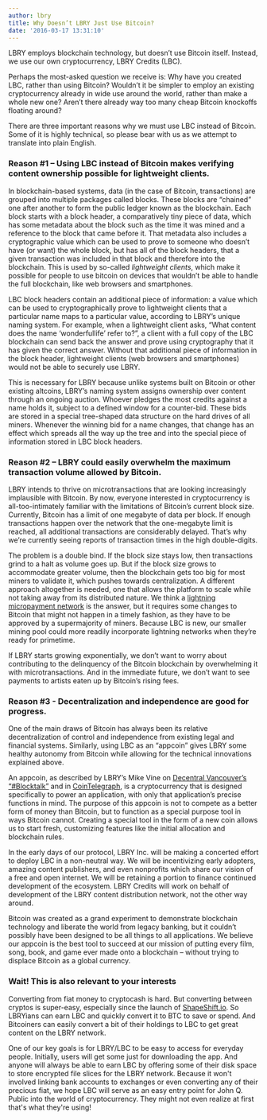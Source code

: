 ```yaml
---
author: lbry
title: Why Doesn’t LBRY Just Use Bitcoin?
date: '2016-03-17 13:31:10'
---
```


LBRY employs blockchain technology, but doesn’t use Bitcoin itself. Instead, we use our own cryptocurrency, LBRY Credits (LBC).

Perhaps the most-asked question we receive is: Why have you created LBC, rather than using Bitcoin? Wouldn’t it be simpler to employ an existing cryptocurrency already in wide use around the world, rather than make a whole new one? Aren’t there already way too many cheap Bitcoin knockoffs floating around?

There are three important reasons why we must use LBC instead of Bitcoin. Some of it is highly technical, so please bear with us as we attempt to translate into plain English.

### Reason #1 – Using LBC instead of Bitcoin makes verifying content ownership possible for lightweight clients.

In blockchain-based systems, data (in the case of Bitcoin, transactions) are grouped into multiple packages called blocks. These blocks are “chained” one after another to form the public ledger known as the blockchain. Each block starts with a block header, a comparatively tiny piece of data, which has some metadata about the block such as the time it was mined and a reference to the block that came before it. That metadata also includes a cryptographic value which can be used to prove to someone who doesn’t have (or want) the whole block, but has all of the block headers, that a given transaction was included in that block and therefore into the blockchain. This is used by so-called *lightweight clients*, which make it possible for people to use bitcoin on devices that wouldn’t be able to handle the full blockchain, like web browsers and smartphones.

LBC block headers contain an additional piece of information: a value which can be used to cryptographically prove to lightweight clients that a particular name maps to a particular value, according to LBRY’s unique naming system. For example, when a lightweight client asks, “What content does the name ‘wonderfullife’ refer to?”, a client with a full copy of the LBC blockchain can send back the answer and prove using cryptography that it has given the correct answer. Without that additional piece of information in the block header, lightweight clients (web browsers and smartphones) would not be able to securely use LBRY.

This is necessary for LBRY because unlike systems built on Bitcoin or other existing altcoins, LBRY’s naming system assigns ownership over content through an ongoing auction. Whoever pledges the most credits against a name holds it, subject to a defined window for a counter-bid. These bids are stored in a special tree-shaped data structure on the hard drives of all miners. Whenever the winning bid for a name changes, that change has an effect which spreads all the way up the tree and into the special piece of information stored in LBC block headers.

### Reason #2 – LBRY could easily overwhelm the maximum transaction volume allowed by Bitcoin.

LBRY intends to thrive on microtransactions that are looking increasingly implausible with Bitcoin. By now, everyone interested in cryptocurrency is all-too-intimately familiar with the limitations of Bitcoin’s current block size. Currently, Bitcoin has a limit of one megabyte of data per block. If enough transactions happen over the network that the one-megabyte limit is reached, all additional transactions are considerably delayed. That’s why we’re currently seeing reports of transaction times in the high double-digits.

The problem is a double bind. If the block size stays low, then transactions grind to a halt as volume goes up. But if the block size grows to accommodate greater volume, then the blockchain gets too big for most miners to validate it, which pushes towards centralization. A different approach altogether is needed, one that allows the platform to scale while not taking away from its distributed nature. We think a [lightning micropayment network](https://lightning.network) is the answer, but it requires some changes to Bitcoin that might not happen in a timely fashion, as they have to be approved by a supermajority of miners. Because LBC is new, our smaller mining pool could more readily incorporate lightning networks when they’re ready for primetime.

If LBRY starts growing exponentially, we don’t want to worry about contributing to the delinquency of the Bitcoin blockchain by overwhelming it with microtransactions. And in the immediate future, we don’t want to see payments to artists eaten up by Bitcoin’s rising fees.

### Reason #3 - Decentralization and independence are good for progress.

One of the main draws of Bitcoin has always been its relative decentralization of control and independence from existing legal and financial systems. Similarly, using LBC as an “appcoin” gives LBRY some healthy autonomy from Bitcoin while allowing for the technical innovations explained above.

An appcoin, as described by LBRY’s Mike Vine on [Decentral Vancouver’s “#Blocktalk”](http://blog.lbry.io/lbry-app-sneak-peak-big-questions-answered-lbry-on-blocktalk-last-night/) and in [CoinTelegraph](http://cointelegraph.com/news/the-appcoin-revolution-interview-with-mike-vine-of-lbry), is a cryptocurrency that is designed specifically to power an application, with only that application’s precise functions in mind. The purpose of this appcoin is not to compete as a better form of money than Bitcoin, but to function as a special purpose tool in ways Bitcoin cannot. Creating a special tool in the form of a new coin allows us to start fresh, customizing features like the initial allocation and blockchain rules.

In the early days of our protocol, LBRY Inc. will be making a concerted effort to deploy LBC in a non-neutral way. We will be incentivizing early adopters, amazing content publishers, and even nonprofits which share our vision of a free and open internet. We will be retaining a portion to finance continued development of the ecosystem. LBRY Credits will work on behalf of development of the LBRY content distribution network, not the other way around.

Bitcoin was created as a grand experiment to demonstrate blockchain technology and liberate the world from legacy banking, but it couldn’t possibly have been designed to be all things to all applications. We believe our appcoin is the best tool to succeed at our mission of putting every film, song, book, and game ever made onto a blockchain – without trying to displace Bitcoin as a global currency.

### Wait! This is also relevant to your interests

Converting from fiat money to cryptocash is hard. But converting between cryptos is super-easy, especially since the launch of [ShapeShift.io](http://www.shapeshift.io/). So LBRYians can earn LBC and quickly convert it to BTC to save or spend. And Bitcoiners can easily convert a bit of their holdings to LBC to get great content on the LBRY network.

One of our key goals is for LBRY/LBC to be easy to access for everyday people. Initially, users will get some just for downloading the app. And anyone will always be able to earn LBC by offering some of their disk space to store encrypted file slices for the LBRY network. Because it won't involved linking bank accounts to exchanges or even converting any of their precious fiat, we hope LBC will serve as an easy entry point for John Q. Public into the world of cryptocurrency. They might not even realize at first that's what they're using!